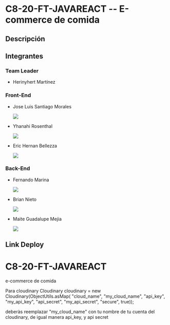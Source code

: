 <h1 aling="center">C8-20-FT-JAVAREACT -- E-commerce de comida</>

<h2>Descripción</h2>

<h2>Integrantes</h2>

<h3>Team Leader</h3>
<ul>
  <li>Herinyhert Martínez</li>
</ul>

<h3>Front-End</h3>
<ul>
  <li>Jose Luis Santiago Morales </li>
  <p >
  <a href="https://skillicons.dev">
    <img src="https://skillicons.dev/icons?i=git,js,html,css,react,vscode" />
  </a>
</p>
  <li>Yhanahi Rosenthal </li>
  <p >
  <a href="https://skillicons.dev">
    <img src="https://skillicons.dev/icons?i=git,js,html,css,react,vscode" />
  </a>
</p>
  <li>Eric Hernan Bellezza </li>
  <p >
  <a href="https://skillicons.dev">
    <img src="https://skillicons.dev/icons?i=git,js,html,css,react,vscode" />
  </a>
</p>
</ul>

<h3>Back-End</h3>
<ul>
  <li>Fernando Marina </li>
    <p>
      <a href="https://skillicons.dev">
        <img src="https://skillicons.dev/icons?i=git,java,mysql,spring,idea" />
      </a>
    </p>
  <li>Brian Nieto </li>
  <p >
    <a href="https://skillicons.dev">
      <img src="https://skillicons.dev/icons?i=git,java,mysql,spring,idea"  />
    </a>
  </p>
  <li>Maite Guadalupe Mejia </li>
  <p>
    <a href="https://skillicons.dev">
      <img src="https://skillicons.dev/icons?i=git,java,mysql,spring,idea"  />
    </a>
  </p>
</ul>

<h2>Link Deploy <a href="https://c8-20-ft-javareact-1ze1z4o40-villanos.vercel.app/"></a><h2>




# C8-20-FT-JAVAREACT
e-commerce de comida

Para cloudinary
Cloudinary cloudinary = new Cloudinary(ObjectUtils.asMap(
"cloud_name", "my_cloud_name",
"api_key", "my_api_key",
"api_secret", "my_api_secret",
"secure", true));

deberàs reemplazar "my_cloud_name" con tu nombre de tu cuenta del cloudinary, de igual manera api_key, y api secret 
